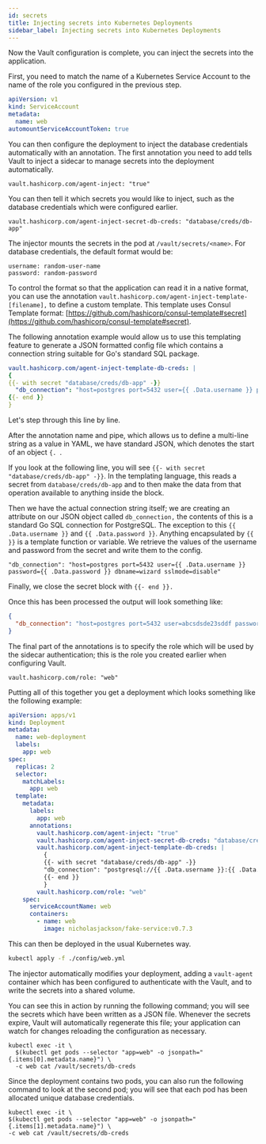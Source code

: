 ```yaml
---
id: secrets
title: Injecting secrets into Kubernetes Deployments
sidebar_label: Injecting secrets into Kubernetes Deployments
---
```


Now the Vault configuration is complete, you can inject the secrets into the application.

First, you need to match the name of a Kubernetes Service Account to the name of the role you configured in the previous step.

```yaml
apiVersion: v1
kind: ServiceAccount
metadata:
  name: web
automountServiceAccountToken: true
```

You can then configure the deployment to inject the database credentials automatically with an annotation. The first annotation you need to add tells Vault to inject a sidecar to manage secrets into the deployment automatically.

`vault.hashicorp.com/agent-inject: "true"`

You can then tell it which secrets you would like to inject, such as the database credentials which were configured earlier.

`vault.hashicorp.com/agent-inject-secret-db-creds: "database/creds/db-app"`

The injector mounts the secrets in the pod  at `/vault/secrets/<name>`. For database credentials, the default format would be:

```
username: random-user-name
password: random-password
```

To control the format so that the application can read it in a native format, you can use the annotation `vault.hashicorp.com/agent-inject-template-[filename],` to define a custom template. This template uses Consul Template format: [https://github.com/hashicorp/consul-template#secret](https://github.com/hashicorp/consul-template#secret). 

The following annotation example would allow us to use this templating feature to generate a JSON formatted config file which contains a connection string suitable for Go's standard SQL package. 

```yaml
vault.hashicorp.com/agent-inject-template-db-creds: |
{
{{- with secret "database/creds/db-app" -}}
  "db_connection": "host=postgres port=5432 user={{ .Data.username }} password={{ .Data.password }} dbname=wizard sslmode=disable"
{{- end }}
}
```

Let's step through this line by line.

After the annotation name and pipe, which allows us to define a multi-line string as a value in YAML, we have standard JSON, which denotes the start of an object `{. `.

If you look at the following line, you will see `{{- with secret "database/creds/db-app" -}}`. In the templating language, this reads a secret from `database/creds/db-app` and to then make the data from that operation available to anything inside the block.

Then we have the actual connection string itself; we are creating an attribute on our JSON object called `db_connection,` the contents of this is a standard Go SQL connection for PostgreSQL. The exception to this `{{ .Data.username }}` and `{{ .Data.password }}`. Anything encapsulated by `{{ }}` is a template function or variable. We retrieve the values of the username and password from the secret and write them to the config.

`"db_connection": "host=postgres port=5432 user={{ .Data.username }} password={{ .Data.password }} dbname=wizard sslmode=disable"`

Finally, we close the secret block with `{{- end }}.`

Once this has been processed the output will look something like:

```json
{
  "db_connection": "host=postgres port=5432 user=abcsdsde23sddf password=2323kjc898dfs dbname=wizard sslmode=disable"
}
```

The final part of the annotations is to specify the role which will be used by the sidecar authentication; this is the role you created earlier when configuring Vault.

`vault.hashicorp.com/role: "web"`

Putting all of this together you get a deployment which looks something like the following example:

```yaml
apiVersion: apps/v1
kind: Deployment
metadata:
  name: web-deployment
  labels:
    app: web
spec:
  replicas: 2
  selector:
    matchLabels:
      app: web
  template:
    metadata:
      labels:
        app: web
      annotations:
        vault.hashicorp.com/agent-inject: "true"
        vault.hashicorp.com/agent-inject-secret-db-creds: "database/creds/db-app"
        vault.hashicorp.com/agent-inject-template-db-creds: |
          {
          {{- with secret "database/creds/db-app" -}}
          "db_connection": "postgresql://{{ .Data.username }}:{{ .Data.password }}@postgres:5432/wizard"
          {{- end }}
          }
        vault.hashicorp.com/role: "web"
    spec:
      serviceAccountName: web
      containers:
        - name: web
          image: nicholasjackson/fake-service:v0.7.3
```

This can then be deployed in the usual Kubernetes way.

```bash
kubectl apply -f ./config/web.yml
```

<Terminal target="tools.container.shipyard" shell="/bin/bash" workdir="/files" user="root" />

The injector automatically modifies your deployment, adding a `vault-agent` container which has been configured to authenticate with the Vault, and to write the secrets into a shared volume.

You can see this in action by running the following command; you will see the secrets which have been written as a JSON file. Whenever the secrets expire, Vault will automatically regenerate this file; your application can watch for changes reloading the configuration as necessary.

```
kubectl exec -it \
  $(kubectl get pods --selector "app=web" -o jsonpath="{.items[0].metadata.name}") \
  -c web cat /vault/secrets/db-creds
```

<Terminal target="tools.container.shipyard" shell="/bin/bash" workdir="/files" user="root" />

Since the deployment contains two pods, you can also run the following command to look at the second pod; you will see that each pod has been allocated unique database credentials.

```
kubectl exec -it \
$(kubectl get pods --selector "app=web" -o jsonpath="{.items[1].metadata.name}") \
-c web cat /vault/secrets/db-creds
```

<Terminal target="tools.container.shipyard" shell="/bin/bash" workdir="/files" user="root" />